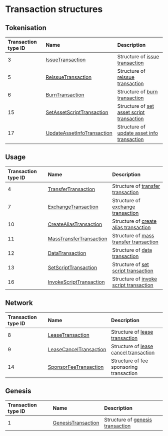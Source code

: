 # Transaction structures

## Tokenisation

| Transaction type ID | Name | Description |
| :--- | :--- | :--- |
| 3 | [IssueTransaction](/en/ride/structures/transaction-structures/issue-transaction) | Structure of [issue transaction](/en/blockchain/transaction-type/issue-transaction) |
| 5 | [ReissueTransaction](/en/ride/structures/transaction-structures/reissue-transaction) | Structure of [reissue transaction](/en/blockchain/transaction-type/reissue-transaction) |
| 6 | [BurnTransaction](/en/ride/structures/transaction-structures/burn-transaction) | Structure of [burn transaction](/en/blockchain/transaction-type/burn-transaction) |
| 15 | [SetAssetScriptTransaction](/en/ride/structures/transaction-structures/set-asset-script-transaction) | Structure of [set asset script transaction](/en/blockchain/transaction-type/set-asset-script-transaction) |
| 17 | [UpdateAssetInfoTransaction](/en/ride/structures/transaction-structures/update-asset-info-transaction) | Structure of [update asset info transaction](/en/blockchain/transaction-type/update-asset-info-transaction) |

## Usage

| Transaction type ID | Name | Description |
| :--- | :--- | :--- |
| 4 | [TransferTransaction](/en/ride/structures/transaction-structures/transfer-transaction) | Structure of [transfer transaction](/en/blockchain/transaction-type/transfer-transaction) |
| 7 | [ExchangeTransaction](/en/ride/structures/transaction-structures/exchange-transaction) | Structure of [exchange transaction](/en/blockchain/transaction-type/exchange-transaction) |
| 10 | [CreateAliasTransaction](/en/ride/structures/transaction-structures/create-alias-transaction) | Structure of [create alias transaction](/en/blockchain/transaction-type/alias-transaction) |
| 11 | [MassTransferTransaction](/en/ride/structures/transaction-structures/mass-transfer-transaction) | Structure of [mass transfer transaction](/en/blockchain/transaction-type/mass-transfer-transaction) |
| 12 | [DataTransaction](/en/ride/structures/transaction-structures/data-transaction) | Structure of [data transaction](/en/blockchain/transaction-type/data-transaction) |
| 13 | [SetScriptTransaction](/en/ride/structures/transaction-structures/set-script-transaction) | Structure of [set script transaction](/en/blockchain/transaction-type/set-script-transaction) |
| 16 | [InvokeScriptTransaction](/en/ride/structures/transaction-structures/invoke-script-transaction) | Structure of [invoke script transaction](/en/blockchain/transaction-type/invoke-script-transaction) |

## Network

| Transaction type ID | Name | Description |
| :--- | :--- | :--- |
| 8 | [LeaseTransaction](/en/ride/structures/transaction-structures/lease-transaction) | Structure of [lease transaction](/en/blockchain/transaction-type/lease-transaction) |
| 9 | [LeaseCancelTransaction](/en/ride/structures/transaction-structures/lease-cancel-transaction) | Structure of [lease cancel transaction](/en/blockchain/transaction-type/lease-cancel-transaction) |
| 14 | [SponsorFeeTransaction](/en/ride/structures/transaction-structures/fee-sponsoring-transaction) | Structure of fee sponsoring transaction |

## Genesis

| Transaction type ID | Name | Description |
| :--- | :--- | :--- |
| 1 | [GenesisTransaction](/en/ride/structures/transaction-structures/genesis-transaction) | Structure of [genesis transaction](/en/blockchain/transaction-type/genesis-transaction) |
